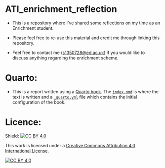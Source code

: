 # ATI_enrichment_reflection
- This is a repository where I've shared some reflections on my time as an Enrichment student.

- Please feel free to re-use this material and credit me through linking this repository.

- Feel free to contact me (s1350728@ed.ac.uk) if you would like to discuss anything regarding the enrichment scheme.

# Quarto:

- This is a report written using a [Quarto book](https://quarto.org/docs/books/). The [`index.qmd`](index.qmdl) is where the text is written and a [`_quarto.yml`](_quarto.yml) file which contains the initial configuration of the book.

# Licence:

Shield: [![CC BY 4.0][cc-by-shield]][cc-by]

This work is licensed under a
[Creative Commons Attribution 4.0 International License][cc-by].

[![CC BY 4.0][cc-by-image]][cc-by]

[cc-by]: http://creativecommons.org/licenses/by/4.0/
[cc-by-image]: https://i.creativecommons.org/l/by/4.0/88x31.png
[cc-by-shield]: https://img.shields.io/badge/License-CC%20BY%204.0-lightgrey.svg
